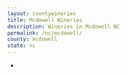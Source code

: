 ```yaml
---
layout: countywineries
title: Mcdowell Wineries
description: Wineries in Mcdowell NC
permalink: /nc/mcdowell/
county: mcdowell
state: nc
---
```

-

